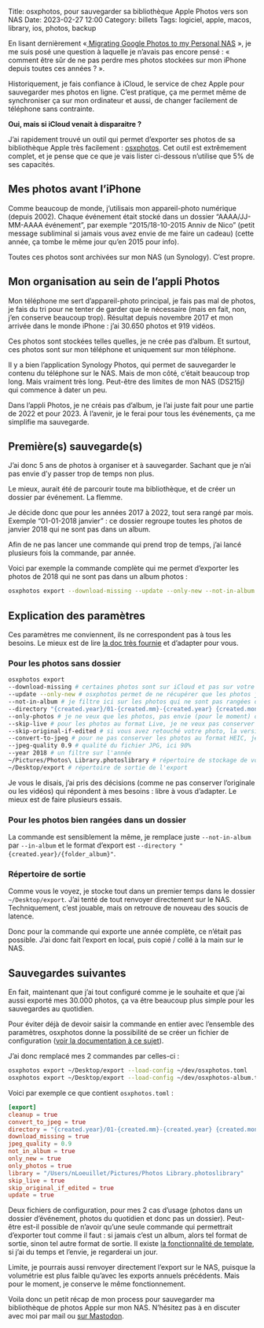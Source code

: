 Title: osxphotos, pour sauvegarder sa bibliothèque Apple Photos vers son NAS 
Date: 2023-02-27 12:00
Category: billets
Tags: logiciel, apple, macos, library, ios, photos, backup

En lisant dernièrement «[ Migrating Google Photos to my Personal NAS](https://danb.me/blog/posts/migrating-google-photos/) », je me suis posé une question à laquelle je n’avais pas encore pensé : « comment être sûr de ne pas perdre mes photos stockées sur mon iPhone depuis toutes ces années ? ». 

Historiquement, je fais confiance à iCloud, le service de chez Apple pour sauvegarder mes photos en ligne. C’est pratique, ça me permet même de synchroniser ça sur mon ordinateur et aussi, de changer facilement de téléphone sans contrainte. 

**Oui, mais si iCloud venait à disparaitre ?** 

J’ai rapidement trouvé un outil qui permet d’exporter ses photos de sa bibliothèque Apple très facilement : [osxphotos](https://github.com/RhetTbull/osxphotos). Cet outil est extrêmement complet, et je pense que ce que je vais lister ci-dessous n’utilise que 5% de ses capacités. 

## Mes photos avant l’iPhone 

Comme beaucoup de monde, j’utilisais mon appareil-photo numérique (depuis 2002). Chaque événement était stocké dans un dossier “AAAA/JJ-MM-AAAA événement”, par exemple “2015/18-10-2015 Anniv de Nico” (petit message subliminal si jamais vous avez envie de me faire un cadeau) (cette année, ça tombe le même jour qu’en 2015 pour info). 

Toutes ces photos sont archivées sur mon NAS (un Synology). C’est propre. 

## Mon organisation au sein de l’appli Photos 

Mon téléphone me sert d’appareil-photo principal, je fais pas mal de photos, je fais du tri pour ne tenter de garder que le nécessaire (mais en fait, non, j’en conserve beaucoup trop). 
Résultat depuis novembre 2017 et mon arrivée dans le monde iPhone : j’ai 30.650 photos et 919 vidéos. 

Ces photos sont stockées telles quelles, je ne crée pas d’album. Et surtout, ces photos sont sur mon téléphone et uniquement sur mon téléphone. 

Il y a bien l’application Synology Photos, qui permet de sauvegarder le contenu du téléphone sur le NAS. Mais de mon côté, c’était beaucoup trop long. Mais vraiment très long. Peut-être des limites de mon NAS (DS215j) qui commence à dater un peu. 

Dans l’appli Photos, je ne créais pas d’album, je l’ai juste fait pour une partie de 2022 et pour 2023. À l’avenir, je le ferai pour tous les événements, ça me simplifie ma sauvegarde. 

## Première(s) sauvegarde(s)

J’ai donc 5 ans de photos à organiser et à sauvegarder. Sachant que je n’ai pas envie d’y passer trop de temps non plus. 

Le mieux, aurait été de parcourir toute ma bibliothèque, et de créer un dossier par événement. La flemme. 

Je décide donc que pour les années 2017 à 2022, tout sera rangé par mois. Exemple “01-01-2018 janvier” : ce dossier regroupe toutes les photos de janvier 2018 qui ne sont pas dans un album. 

Afin de ne pas lancer une commande qui prend trop de temps, j’ai lancé plusieurs fois la commande, par année. 

Voici par exemple la commande complète qui me permet d’exporter les photos de 2018 qui ne sont pas dans un album photos : 

```bash
osxphotos export --download-missing --update --only-new --not-in-album --directory "{created.year}/01-{created.mm}-{created.year} {created.month}" --only-photos --skip-live --skip-original-if-edited --convert-to-jpeg --jpeg-quality 0.9 --year 2018 ~/Pictures/Photos\ Library.photoslibrary ~/Desktop/export
```

## Explication des paramètres 

Ces paramètres me conviennent, ils ne correspondent pas à tous les besoins. Le mieux est de lire [la doc très fournie](https://github.com/RhetTbull/osxphotos#command-line-reference-export) et d’adapter pour vous.  

### Pour les photos sans dossier 

```bash
osxphotos export 
--download-missing # certaines photos sont sur iCloud et pas sur votre ordinateur, il faut forcer le téléchargement 
--update --only-new # osxphotos permet de ne récupérer que les photos jamais exportées (pratique pour faire un backup régulier sans devoir tout générer)
--not-in-album # je filtre ici sur les photos qui ne sont pas rangées dans un album
--directory "{created.year}/01-{created.mm}-{created.year} {created.month}" # format de la structure de sortie, exemple 01-01-2018 janvier
--only-photos # je ne veux que les photos, pas envie (pour le moment) de sauvegarder les vidéos
--skip-live # pour les photos au format Live, je ne veux pas conserver la copie "vidéo" de cette photo
--skip-original-if-edited # si vous avez retouché votre photo, la version originale est conservée, je décide de ne pas la conserver
--convert-to-jpeg # pour ne pas conserver les photos au format HEIC, je les convertis en JPG
--jpeg-quality 0.9 # qualité du fichier JPG, ici 90%
--year 2018 # un filtre sur l'année
~/Pictures/Photos\ Library.photoslibrary # répertoire de stockage de votre bibliothèque sur votre ordinateur
~/Desktop/export # répertoire de sortie de l'export 
```

Je vous le disais, j’ai pris des décisions (comme ne pas conserver l’originale ou les vidéos) qui répondent à mes besoins : libre à vous d’adapter. Le mieux est de faire plusieurs essais. 

### Pour les photos bien rangées dans un dossier 

La commande est sensiblement la même, je remplace juste `--not-in-album` par `--in-album` et le format d’export est `--directory "{created.year}/{folder_album}"`. 

### Répertoire de sortie 

Comme vous le voyez, je stocke tout dans un premier temps dans le dossier `~/Desktop/export`. J’ai tenté de tout renvoyer directement sur le NAS. Techniquement, c’est jouable, mais on retrouve de nouveau des soucis de latence. 

Donc pour la commande qui exporte une année complète, ce n’était pas possible. J’ai donc fait l’export en local, puis copié / collé à la main sur le NAS. 

## Sauvegardes suivantes

En fait, maintenant que j’ai tout configuré comme je le souhaite et que j’ai aussi exporté mes 30.000 photos, ça va être beaucoup plus simple pour les sauvegardes au quotidien. 

Pour éviter déjà de devoir saisir la commande en entier avec l’ensemble des paramètres, osxphotos donne la possibilité de se créer un fichier de configuration ([voir la documentation à ce sujet](https://github.com/RhetTbull/osxphotos#saving-and-loading-options)).

J’ai donc remplacé mes 2 commandes par celles-ci : 

```bash
osxphotos export ~/Desktop/export --load-config ~/dev/osxphotos.toml
osxphotos export ~/Desktop/export --load-config ~/dev/osxphotos-album.toml
```

Voici par exemple ce que contient `osxphotos.toml` : 
```toml
[export]
cleanup = true
convert_to_jpeg = true
directory = "{created.year}/01-{created.mm}-{created.year} {created.month}"
download_missing = true
jpeg_quality = 0.9
not_in_album = true
only_new = true
only_photos = true
library = "/Users/nLoeuillet/Pictures/Photos Library.photoslibrary"
skip_live = true
skip_original_if_edited = true
update = true
```

Deux fichiers de configuration, pour mes 2 cas d’usage (photos dans un dossier d’événement, photos du quotidien et donc pas un dossier). Peut-être est-il possible de n’avoir qu’une seule commande qui permettrait d’exporter tout comme il faut : si jamais c’est un album, alors tel format de sortie, sinon tel autre format de sortie. Il existe [la fonctionnalité de template](https://github.com/RhetTbull/osxphotos#template-system), si j’ai du temps et l’envie, je regarderai un jour. 

Limite, je pourrais aussi renvoyer directement l’export sur le NAS, puisque la volumétrie est plus faible qu’avec les exports annuels précédents. Mais pour le moment, je conserve le même fonctionnement. 

Voila donc un petit récap de mon process pour sauvegarder ma bibliothèque de photos Apple sur mon NAS. N’hésitez pas à en discuter avec moi par mail ou [sur Mastodon](https://piaille.fr/@nicosomb). 
